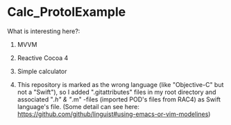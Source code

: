 # Calc_ProtolExample

What is interesting here?:

1. MVVM
2. Reactive Cocoa 4
3. Simple calculator 

4. This repository is marked as the wrong language (like "Objective-C" but not a "Swift"), so I added ".gitattributes" files in my root directory and associated "*.h" & "*.m" -files (imported POD's files from RAC4)  as Swift language's file. (Some detail can see here: https://github.com/github/linguist#using-emacs-or-vim-modelines)
